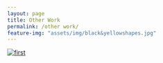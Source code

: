 ```yaml
---
layout: page
title: Other Work
permalink: /other work/
feature-img: "assets/img/black&yellowshapes.jpg"
---
```


[![first](http://img.youtube.com/vi/5_9Yi3sBwyk/0.jpg)](http://www.youtube.com/watch?v=5_9Yi3sBwyk "first game")
